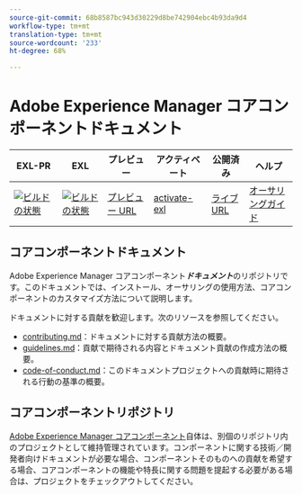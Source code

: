 ```yaml
---
source-git-commit: 68b8587bc943d30229d8be742904ebc4b93da9d4
workflow-type: tm+mt
translation-type: tm+mt
source-wordcount: '233'
ht-degree: 68%

---
```

# Adobe Experience Manager コアコンポーネントドキュメント

| EXL-PR | EXL | プレビュー | アクティベート | 公開済み | ヘルプ |
|--- |--- |--- |--- |--- |--- |
| [![ビルドの状態](https://docs.ci.corp.adobe.com/view/exl-pr/job/experience-manager-core-components.en_pr-exl/badge/icon)](https://docs.ci.corp.adobe.com/view/exl-pr/job/experience-manager-core-components.en_pr-exl/lastBuild/) | [![ビルドの状態](https://docs.ci.corp.adobe.com/view/exl-pr/job/experience-manager-core-components.en_exl/lastBuild/badge/icon)](https://docs.ci.corp.adobe.com/view/exl-pr/job/experience-manager-core-components.en_exl/lastBuild/lastBuild) | [プレビュー URL](https://experienceleague.corp.adobe.com/docs/experience-manager-core-components/using/introduction.html?lang=en) | [activate-exl](https://docs.ci.corp.adobe.com/job/activate-exl/build/) | [ライブURL](https://experienceleague.adobe.com/docs/experience-manager-core-components/using/introduction.html?lang=en) | [オーサリングガイド](https://experienceleague.adobe.com/docs/authoring-guide-exl/using/home.html?lang=en) |

## コアコンポーネントドキュメント

Adobe Experience Manager コアコンポーネント&#x200B;***ドキュメント***&#x200B;のリポジトリです。このドキュメントでは、インストール、オーサリングの使用方法、コアコンポーネントのカスタマイズ方法について説明します。

ドキュメントに対する貢献を歓迎します。次のリソースを参照してください。

* [contributing.md](contributing.md)：ドキュメントに対する貢献方法の概要。
* [guidelines.md](guidelines.md)：貢献で期待される内容とドキュメント貢献の作成方法の概要。
* [code-of-conduct.md](code-of-conduct.md)：このドキュメントプロジェクトへの貢献時に期待される行動の基準の概要。

## コアコンポーネントリポジトリ

[Adobe Experience Manager コアコンポーネント](https://github.com/adobe/aem-core-wcm-components)自体は、別個のリポジトリ内のプロジェクトとして維持管理されています。コンポーネントに関する技術／開発者向けドキュメントが必要な場合、コンポーネントそのものへの貢献を希望する場合、コアコンポーネントの機能や特長に関する問題を提起する必要がある場合は、プロジェクトをチェックアウトしてください。
